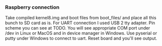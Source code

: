  ### Raspberry connection
Take compiled kernel8.img and boot files from boot_files/ and place all this bunch to SD card as is.
For UART connection I used USB 2 tty adapter. Pin scheme you can see at TODO. 
You will see appropriate COM port under /dev in Linux or MacOS and in device manager in Windows.
Use pyserial or putty under Windows to connect to uart.
Reset board and you'll see output. 